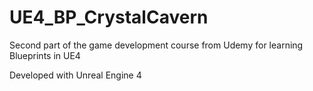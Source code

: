 # UE4_BP_CrystalCavern

Second part of the game development course from Udemy for learning Blueprints in UE4

Developed with Unreal Engine 4

